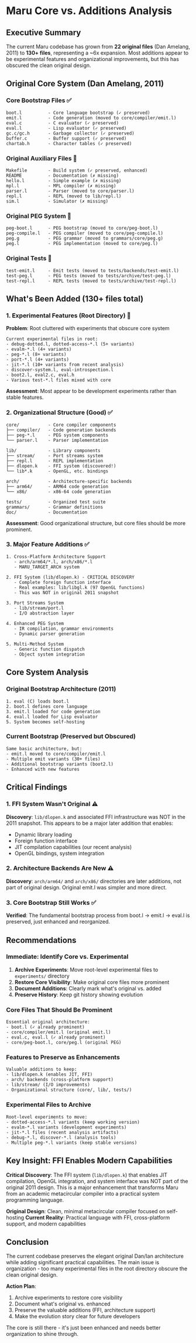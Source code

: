 # Maru Core vs. Additions Analysis

## Executive Summary

The current Maru codebase has grown from **22 original files** (Dan Amelang, 2011) to **130+ files**, representing a ~6x expansion. Most additions appear to be experimental features and organizational improvements, but this has obscured the clean original design.

## Original Core System (Dan Amelang, 2011)

### Core Bootstrap Files ✅
```
boot.l          - Core language bootstrap (✓ preserved)
emit.l          - Code generation (moved to core/compiler/emit.l)
eval.c          - C evaluator (✓ preserved)  
eval.l          - Lisp evaluator (✓ preserved)
gc.c/gc.h       - Garbage collector (✓ preserved)
buffer.c        - Buffer support (✓ preserved)
chartab.h       - Character tables (✓ preserved)
```

### Original Auxiliary Files 📁
```
Makefile        - Build system (✓ preserved, enhanced)
README          - Documentation (✗ missing)
hello.l         - Simple example (✗ missing)
mpl.l           - MPL compiler (✗ missing) 
parser.l        - Parser (moved to core/parser.l)
repl.l          - REPL (moved to lib/repl.l)
sim.l           - Simulator (✗ missing)
```

### Original PEG System 📁
```
peg-boot.l      - PEG bootstrap (moved to core/peg-boot.l)
peg-compile.l   - PEG compiler (moved to core/peg-compile.l)
peg.g           - PEG grammar (moved to grammars/core/peg.g)
peg.l           - PEG implementation (moved to core/peg.l)
```

### Original Tests 📁
```
test-emit.l     - Emit tests (moved to tests/backends/test-emit.l)
test-peg.l      - PEG tests (moved to tests/archive/test-peg.l)
test-repl.l     - REPL tests (moved to tests/archive/test-repl.l)
```

## What's Been Added (130+ files total)

### 1. Experimental Features (Root Directory) 🧪
**Problem**: Root cluttered with experiments that obscure core system

```
Current experimental files in root:
- debug-dotted.l, dotted-access-*.l (5+ variants)
- evalm-*.l (4+ variants) 
- peg-*.l (8+ variants)
- port-*.l (4+ variants)
- jit-*.l (10+ variants from recent analysis)
- discover-system.l, eval-introspection.l
- boot2.l, eval2.c, eval.h
- Various test-*.l files mixed with core
```

**Assessment**: Most appear to be development experiments rather than stable features.

### 2. Organizational Structure (Good) ✅
```
core/           - Core compiler components
├── compiler/   - Code generation backends  
├── peg-*.l     - PEG system components
└── parser.l    - Parser implementation

lib/            - Library components
├── stream/     - Port streams system
├── repl.l      - REPL implementation  
├── dlopen.k    - FFI system (discovered!)
└── lib*.k      - OpenGL, etc. bindings

arch/           - Architecture-specific backends
├── arm64/      - ARM64 code generation
└── x86/        - x86-64 code generation

tests/          - Organized test suite
grammars/       - Grammar definitions
doc/            - Documentation
```

**Assessment**: Good organizational structure, but core files should be more prominent.

### 3. Major Feature Additions ✅
```
1. Cross-Platform Architecture Support
   - arch/arm64/*.l, arch/x86/*.l
   - MARU_TARGET_ARCH system
   
2. FFI System (lib/dlopen.k) - CRITICAL DISCOVERY
   - Complete foreign function interface
   - Real examples: lib/libgl.k (97 OpenGL functions)
   - This was NOT in original 2011 snapshot
   
3. Port Streams System
   - lib/stream/port.l
   - I/O abstraction layer
   
4. Enhanced PEG System  
   - IR compilation, grammar environments
   - Dynamic parser generation
   
5. Multi-Method System
   - Generic function dispatch
   - Object system integration
```

## Core System Analysis

### Original Bootstrap Architecture (2011)
```
1. eval (C) loads boot.l
2. boot.l defines core language  
3. emit.l loaded for code generation
4. eval.l loaded for Lisp evaluator
5. System becomes self-hosting
```

### Current Bootstrap (Preserved but Obscured)
```
Same basic architecture, but:
- emit.l moved to core/compiler/emit.l
- Multiple emit variants (30+ files)
- Additional bootstrap variants (boot2.l)
- Enhanced with new features
```

## Critical Findings

### 1. FFI System Wasn't Original ⚠️
**Discovery**: `lib/dlopen.k` and associated FFI infrastructure was NOT in the 2011 snapshot. This appears to be a major later addition that enables:
- Dynamic library loading
- Foreign function interface  
- JIT compilation capabilities (our recent analysis)
- OpenGL bindings, system integration

### 2. Architecture Backends Are New ⚠️
**Discovery**: `arch/arm64/` and `arch/x86/` directories are later additions, not part of original design. Original emit.l was simpler and more direct.

### 3. Core Bootstrap Still Works ✅  
**Verified**: The fundamental bootstrap process from boot.l → emit.l → eval.l is preserved, just enhanced and reorganized.

## Recommendations

### Immediate: Identify Core vs. Experimental
1. **Archive Experiments**: Move root-level experimental files to `experiments/` directory
2. **Restore Core Visibility**: Make original core files more prominent  
3. **Document Additions**: Clearly mark what's original vs. added
4. **Preserve History**: Keep git history showing evolution

### Core Files That Should Be Prominent
```
Essential original architecture:
- boot.l (✓ already prominent)
- core/compiler/emit.l (original emit.l)
- eval.c, eval.l (✓ already prominent)
- core/peg-boot.l, core/peg.l (original PEG)
```

### Features to Preserve as Enhancements
```
Valuable additions to keep:
- lib/dlopen.k (enables JIT, FFI)
- arch/ backends (cross-platform support)  
- lib/stream/ (I/O improvements)
- Organizational structure (core/, lib/, tests/)
```

### Experimental Files to Archive
```
Root-level experiments to move:
- dotted-access-*.l variants (keep working version)
- evalm-*.l variants (development experiments)
- jit-*.l files (recent analysis artifacts)
- debug-*.l, discover-*.l (analysis tools)
- Multiple peg-*.l variants (keep stable versions)
```

## Key Insight: FFI Enables Modern Capabilities

**Critical Discovery**: The FFI system (`lib/dlopen.k`) that enables JIT compilation, OpenGL integration, and system interface was NOT part of the original 2011 design. This is a major enhancement that transforms Maru from an academic metacircular compiler into a practical system programming language.

**Original Design**: Clean, minimal metacircular compiler focused on self-hosting
**Current Reality**: Practical language with FFI, cross-platform support, and modern capabilities

## Conclusion

The current codebase preserves the elegant original Dan/Ian architecture while adding significant practical capabilities. The main issue is organization - too many experimental files in the root directory obscure the clean original design.

**Action Plan**: 
1. Archive experiments to restore core visibility
2. Document what's original vs. enhanced  
3. Preserve the valuable additions (FFI, architecture support)
4. Make the evolution story clear for future developers

The core is still there - it's just been enhanced and needs better organization to shine through.